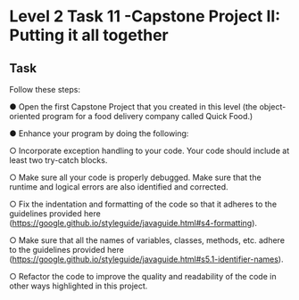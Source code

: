 # Level 2 Task 11 -Capstone Project II: Putting it all together

## Task

Follow these steps:

● Open the first Capstone Project that you created in this level (the object-oriented program for a food delivery company called Quick Food.)

● Enhance your program by doing the following:

○ Incorporate exception handling to your code. Your code should include at least two try-catch blocks.

○ Make sure all your code is properly debugged. Make sure that the runtime and logical errors are also identified and corrected.

○ Fix the indentation and formatting of the code so that it adheres to the guidelines provided here (https://google.github.io/styleguide/javaguide.html#s4-formatting).

○ Make sure that all the names of variables, classes, methods, etc. adhere to the guidelines provided here (https://google.github.io/styleguide/javaguide.html#s5.1-identifier-names).

○ Refactor the code to improve the quality and readability of the code in other ways highlighted in this project.